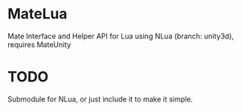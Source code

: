 MateLua
=======

Mate Interface and Helper API for Lua using NLua (branch: unity3d), requires MateUnity

TODO
====

Submodule for NLua, or just include it to make it simple.
